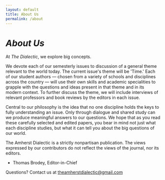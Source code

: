 ```yaml
---
layout: default
title: About Us
permalink: /about
---
```


# _About Us_

At _The Dialectic_, we explore big concepts. 


We devote each of our semesterly issues to discussion of a general theme relevant to the world today. The current issue's theme will be 'Time.' Each of our student authors — chosen from a variety of schools and disciplines across the country — will use their own skills and academic specialities to grapple with the questions and ideas present in that theme and in its modern context. 
To further discuss the theme, we will include interviews of relevant professors and book reviews by the editors in each issue. 


Central to our philosophy is the idea that no one discipline holds the keys to fully understanding an issue. Only through dialogue and shared study can we produce meaningful answers to our questions. 
We hope that as you read these carefully selected and edited papers, you bear in mind not just what each discipline studies, but what it can tell you about the big questions of our world. 

The Amherst Dialectic is a strictly nonpartisan publication. The views expressed by our contributors do not reflect the views of the journal, nor its editors. 

- Thomas Brodey, Editor-in-Chief

Questions? Contact us at theamherstdialectic@gmail.com